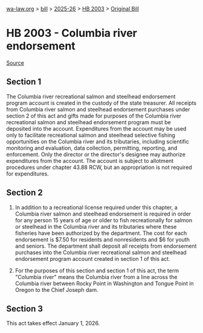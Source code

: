 [wa-law.org](/) > [bill](/bill/) > [2025-26](/bill/2025-26/) > [HB 2003](/bill/2025-26/hb/2003/) > [Original Bill](/bill/2025-26/hb/2003/1/)

# HB 2003 - Columbia river endorsement

[Source](http://lawfilesext.leg.wa.gov/biennium/2025-26/Pdf/Bills/House%20Bills/2003.pdf)

## Section 1
The Columbia river recreational salmon and steelhead endorsement program account is created in the custody of the state treasurer. All receipts from Columbia river salmon and steelhead endorsement purchases under section 2 of this act and gifts made for purposes of the Columbia river recreational salmon and steelhead endorsement program must be deposited into the account. Expenditures from the account may be used only to facilitate recreational salmon and steelhead selective fishing opportunities on the Columbia river and its tributaries, including scientific monitoring and evaluation, data collection, permitting, reporting, and enforcement. Only the director or the director's designee may authorize expenditures from the account. The account is subject to allotment procedures under chapter 43.88 RCW, but an appropriation is not required for expenditures.

## Section 2
1. In addition to a recreational license required under this chapter, a Columbia river salmon and steelhead endorsement is required in order for any person 15 years of age or older to fish recreationally for salmon or steelhead in the Columbia river and its tributaries where these fisheries have been authorized by the department. The cost for each endorsement is $7.50 for residents and nonresidents and $6 for youth and seniors. The department shall deposit all receipts from endorsement purchases into the Columbia river recreational salmon and steelhead endorsement program account created in section 1 of this act.

2. For the purposes of this section and section 1 of this act, the term "Columbia river" means the Columbia river from a line across the Columbia river between Rocky Point in Washington and Tongue Point in Oregon to the Chief Joseph dam.

## Section 3
This act takes effect January 1, 2026.
